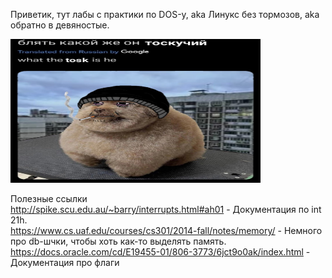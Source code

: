 Приветик, тут лабы с практики по DOS-у, aka Линукс без тормозов, aka обратно в девяностые.

<img src="img/toska.jpg" width="400" height="230"/>

Полезные ссылки <br>
http://spike.scu.edu.au/~barry/interrupts.html#ah01 - Документация по int 21h. <br>
https://www.cs.uaf.edu/courses/cs301/2014-fall/notes/memory/ - Немного про db-шчки, чтобы хоть как-то выделять память. <br>
https://docs.oracle.com/cd/E19455-01/806-3773/6jct9o0ak/index.html - Документация про флаги
